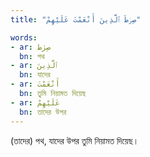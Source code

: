 ```yaml
---
title: "صِرٰطَ ٱلَّذِينَ أَنْعَمْتَ عَلَيْهِمْ"

words:
- ar: صِرٰط
  bn: পথ
- ar: ٱلَّذِينَ
  bn: যাদের
- ar: أَنْعَمْتَ
  bn: তুমি নিয়ামত দিয়েছ
- ar: عَلَيْهِمْ
  bn: তাদের উপর
---
```


(তাদের) পথ, যাদের উপর তুমি নিয়ামত দিয়েছ।
